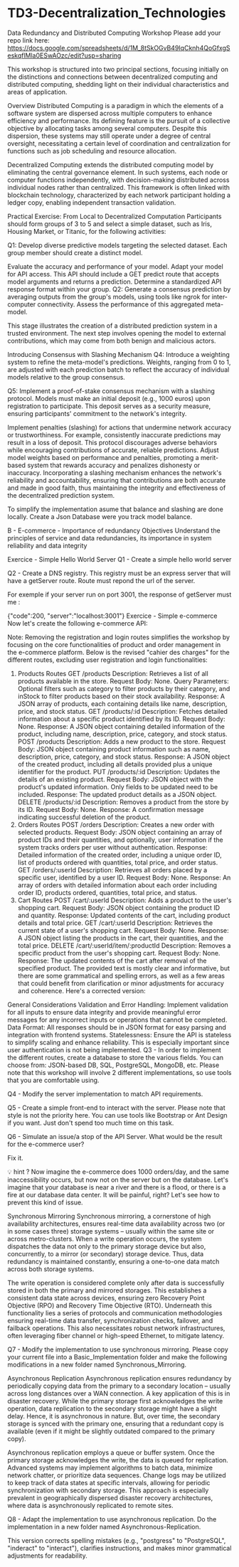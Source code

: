 # TD3-Decentralization_Technologies



Data Redundancy and Distributed Computing Workshop
Please add your repo link here: https://docs.google.com/spreadsheets/d/1M_8tSkOGvB49IqCknh4QoGfxgSeskqflMla0ESwAOzc/edit?usp=sharing

This workshop is structured into two principal sections, focusing initially on the distinctions and connections between decentralized computing and distributed computing, shedding light on their individual characteristics and areas of application.

Overview
Distributed Computing is a paradigm in which the elements of a software system are dispersed across multiple computers to enhance efficiency and performance. Its defining feature is the pursuit of a collective objective by allocating tasks among several computers. Despite this dispersion, these systems may still operate under a degree of central oversight, necessitating a certain level of coordination and centralization for functions such as job scheduling and resource allocation.

Decentralized Computing extends the distributed computing model by eliminating the central governance element. In such systems, each node or computer functions independently, with decision-making distributed across individual nodes rather than centralized. This framework is often linked with blockchain technology, characterized by each network participant holding a ledger copy, enabling independent transaction validation.

Practical Exercise: From Local to Decentralized Computation
Participants should form groups of 3 to 5 and select a simple dataset, such as Iris, Housing Market, or Titanic, for the following activities:

Q1: Develop diverse predictive models targeting the selected dataset. Each group member should create a distinct model.

Evaluate the accuracy and performance of your model.
Adapt your model for API access. This API should include a GET predict route that accepts model arguments and returns a prediction.
Determine a standardized API response format within your group.
Q2: Generate a consensus prediction by averaging outputs from the group's models, using tools like ngrok for inter-computer connectivity. Assess the performance of this aggregated meta-model.

This stage illustrates the creation of a distributed prediction system in a trusted environment. The next step involves opening the model to external contributions, which may come from both benign and malicious actors.

Introducing Consensus with Slashing Mechanism
Q4: Introduce a weighting system to refine the meta-model's predictions. Weights, ranging from 0 to 1, are adjusted with each prediction batch to reflect the accuracy of individual models relative to the group consensus.

Q5: Implement a proof-of-stake consensus mechanism with a slashing protocol. Models must make an initial deposit (e.g., 1000 euros) upon registration to participate. This deposit serves as a security measure, ensuring participants' commitment to the network's integrity.

Implement penalties (slashing) for actions that undermine network accuracy or trustworthiness. For example, consistently inaccurate predictions may result in a loss of deposit.
This protocol discourages adverse behaviors while encouraging contributions of accurate, reliable predictions.
Adjust model weights based on performance and penalties, promoting a merit-based system that rewards accuracy and penalizes dishonesty or inaccuracy.
Incorporating a slashing mechanism enhances the network's reliability and accountability, ensuring that contributions are both accurate and made in good faith, thus maintaining the integrity and effectiveness of the decentralized prediction system.

To simplify the implementation asume that balance and slashing are done locally. Create a Json Database were you track model balance.

B - E-commerce - Importance of redundancy
Objectives
Understand the principles of service and data redundancies, its importance in system reliability and data integrity

Exercice - Simple Hello World Server
Q1 - Create a simple hello world server

Q2 - Create a DNS registry. This registry must be an express server that will have a getServer route. Route must repond the url of the server.

For exemple if your server run on port 3001, the response of getServer must me :

{"code":200, "server":"localhost:3001"}
Exercice - Simple e-commerce
Now let's create the following e-commerce API:

Note: Removing the registration and login routes simplifies the workshop by focusing on the core functionalities of product and order management in the e-commerce platform. Below is the revised "cahier des charges" for the different routes, excluding user registration and login functionalities:

1. Products Routes
GET /products
Description: Retrieves a list of all products available in the store.
Request Body: None.
Query Parameters: Optional filters such as category to filter products by their category, and inStock to filter products based on their stock availability.
Response: A JSON array of products, each containing details like name, description, price, and stock status.
GET /products/:id
Description: Fetches detailed information about a specific product identified by its ID.
Request Body: None.
Response: A JSON object containing detailed information of the product, including name, description, price, category, and stock status.
POST /products
Description: Adds a new product to the store.
Request Body: JSON object containing product information such as name, description, price, category, and stock status.
Response: A JSON object of the created product, including all details provided plus a unique identifier for the product.
PUT /products/:id
Description: Updates the details of an existing product.
Request Body: JSON object with the product's updated information. Only fields to be updated need to be included.
Response: The updated product details as a JSON object.
DELETE /products/:id
Description: Removes a product from the store by its ID.
Request Body: None.
Response: A confirmation message indicating successful deletion of the product.
2. Orders Routes
POST /orders
Description: Creates a new order with selected products.
Request Body: JSON object containing an array of product IDs and their quantities, and optionally, user information if the system tracks orders per user without authentication.
Response: Detailed information of the created order, including a unique order ID, list of products ordered with quantities, total price, and order status.
GET /orders/:userId
Description: Retrieves all orders placed by a specific user, identified by a user ID.
Request Body: None.
Response: An array of orders with detailed information about each order including order ID, products ordered, quantities, total price, and status.
3. Cart Routes
POST /cart/:userId
Description: Adds a product to the user's shopping cart.
Request Body: JSON object containing the product ID and quantity.
Response: Updated contents of the cart, including product details and total price.
GET /cart/:userId
Description: Retrieves the current state of a user's shopping cart.
Request Body: None.
Response: A JSON object listing the products in the cart, their quantities, and the total price.
DELETE /cart/:userId/item/:productId
Description: Removes a specific product from the user's shopping cart.
Request Body: None.
Response: The updated contents of the cart after removal of the specified product.
The provided text is mostly clear and informative, but there are some grammatical and spelling errors, as well as a few areas that could benefit from clarification or minor adjustments for accuracy and coherence. Here's a corrected version:

General Considerations
Validation and Error Handling: Implement validation for all inputs to ensure data integrity and provide meaningful error messages for any incorrect inputs or operations that cannot be completed.
Data Format: All responses should be in JSON format for easy parsing and integration with frontend systems.
Statelessness: Ensure the API is stateless to simplify scaling and enhance reliability. This is especially important since user authentication is not being implemented.
Q3 - In order to implement the different routes, create a database to store the various fields. You can choose from: JSON-based DB, SQL, PostgreSQL, MongoDB, etc. Please note that this workshop will involve 2 different implementations, so use tools that you are comfortable using.

Q4 - Modify the server implementation to match API requirements.

Q5 - Create a simple front-end to interact with the server. Please note that style is not the priority here. You can use tools like Bootstrap or Ant Design if you want. Just don't spend too much time on this task.

Q6 - Simulate an issue/a stop of the API Server. What would be the result for the e-commerce user?

Fix it.

💡 hint ?
Now imagine the e-commerce does 1000 orders/day, and the same inaccessibility occurs, but now not on the server but on the database. Let's imagine that your database is near a river and there is a flood, or there is a fire at our database data center. It will be painful, right? Let's see how to prevent this kind of issue.

Synchronous Mirroring
Synchronous mirroring, a cornerstone of high availability architectures, ensures real-time data availability across two (or in some cases three) storage systems – usually within the same site or across metro-clusters. When a write operation occurs, the system dispatches the data not only to the primary storage device but also, concurrently, to a mirror (or secondary) storage device. Thus, data redundancy is maintained constantly, ensuring a one-to-one data match across both storage systems.

The write operation is considered complete only after data is successfully stored in both the primary and mirrored storages. This establishes a consistent data state across devices, ensuring zero Recovery Point Objective (RPO) and Recovery Time Objective (RTO). Underneath this functionality lies a series of protocols and communication methodologies ensuring real-time data transfer, synchronization checks, failover, and failback operations. This also necessitates robust network infrastructures, often leveraging fiber channel or high-speed Ethernet, to mitigate latency.

Q7 - Modify the implementation to use synchronous mirroring. Please copy your current file into a Basic_Implementation folder and make the following modifications in a new folder named Synchronous_Mirroring.

Asynchronous Replication
Asynchronous replication ensures redundancy by periodically copying data from the primary to a secondary location – usually across long distances over a WAN connection. A key application of this is in disaster recovery. While the primary storage first acknowledges the write operation, data replication to the secondary storage might have a slight delay. Hence, it is asynchronous in nature. But, over time, the secondary storage is synced with the primary one, ensuring that a redundant copy is available (even if it might be slightly outdated compared to the primary copy).

Asynchronous replication employs a queue or buffer system. Once the primary storage acknowledges the write, the data is queued for replication. Advanced systems may implement algorithms to batch data, minimize network chatter, or prioritize data sequences. Change logs may be utilized to keep track of data states at specific intervals, allowing for periodic synchronization with secondary storage. This approach is especially prevalent in geographically dispersed disaster recovery architectures, where data is asynchronously replicated to remote sites.

Q8 - Adapt the implementation to use asynchronous replication. Do the implementation in a new folder named Asynchronous-Replication.

This version corrects spelling mistakes (e.g., "postgress" to "PostgreSQL", "inderact" to "interact"), clarifies instructions, and makes minor grammatical adjustments for readability.
